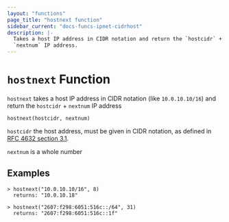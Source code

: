 ```yaml
---
layout: "functions"
page_title: "hostnext function"
sidebar_current: "docs-funcs-ipnet-cidrhost"
description: |-
  Takes a host IP address in CIDR notation and return the `hostcidr` +
  `nextnum` IP address.
---
```


# `hostnext` Function

`hostnext` takes a host IP address in CIDR notation (like `10.0.10.10/16`) and
return the `hostcidr` + `nextnum` IP address

```hcl
hostnext(hostcidr, nextnum)
```

`hostcidr` the host address, must be given in CIDR notation, as defined in
[RFC 4632 section 3.1](https://tools.ietf.org/html/rfc4632#section-3.1).

`nextnum` is a whole number

## Examples

```
> hostnext("10.0.10.10/16", 8) 
  returns: "10.0.10.18"

> hostnext("2607:f298:6051:516c::/64", 31)
  returns: "2607:f298:6051:516c::1f"
```
